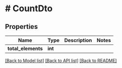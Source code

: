 # # CountDto

## Properties

Name | Type | Description | Notes
------------ | ------------- | ------------- | -------------
**total_elements** | **int** |  |

[[Back to Model list]](../../README#models) [[Back to API list]](../../README#endpoints) [[Back to README]](../../README)
